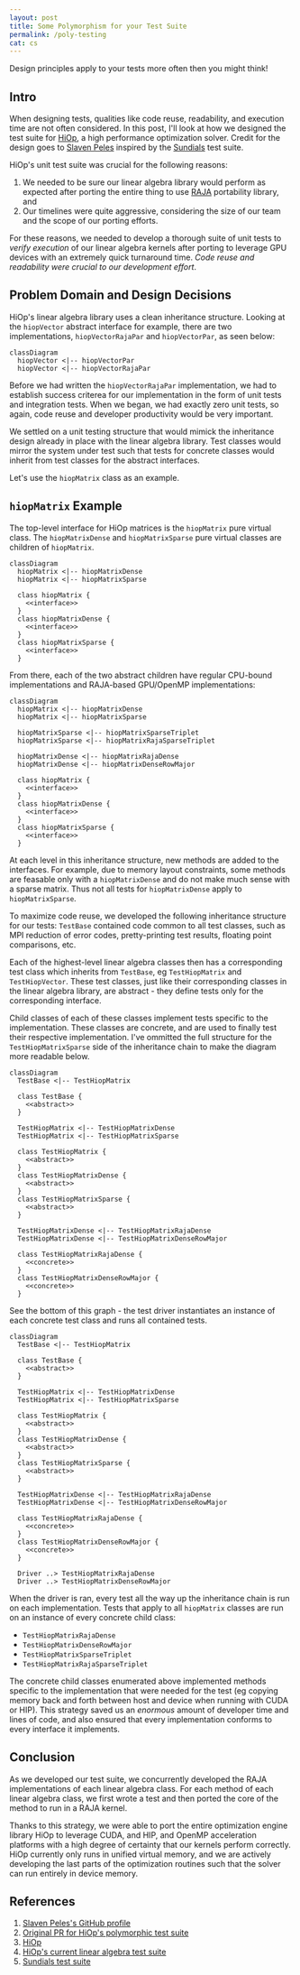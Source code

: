 ```yaml
---
layout: post
title: Some Polymorphism for your Test Suite
permalink: /poly-testing
cat: cs
---
```


Design principles apply to your tests more often then you might think!

<!-- {% include disclaimer.html %} -->

## Intro

When designing tests, qualities like code reuse, readability, and execution time
are not often considered.
In this post, I'll look at how we designed the test suite for
[HiOp](https://github.com/LLNL/hiop), a high performance optimization solver.
Credit for the design goes to [Slaven Peles](https://www.linkedin.com/in/slavenpeles/)
inspired by the [Sundials](https://github.com/LLNL/sundials) test suite.

HiOp's unit test suite was crucial for the following reasons:

1. We needed to be sure our linear algebra library would perform as expected
  after porting the entire thing to use [RAJA](https://github.com/LLNL/RAJA)
  portability library, and
1. Our timelines were quite aggressive, considering the size of our team and
  the scope of our porting efforts.

For these reasons, we needed to develop a thorough suite of unit tests to
*verify execution* of our linear algebra kernels after porting to leverage GPU
devices with an extremely quick turnaround time.
*Code reuse and readability were crucial to our development effort*.

## Problem Domain and Design Decisions

HiOp's linear algebra library uses a clean inheritance structure.
Looking at the `hiopVector` abstract interface for example, there are two
implementations, `hiopVectorRajaPar` and `hiopVectorPar`, as seen below:

```mermaid!
classDiagram
  hiopVector <|-- hiopVectorPar
  hiopVector <|-- hiopVectorRajaPar
```

Before we had written the `hiopVectorRajaPar` implementation, we had to establish
success criterea for our implementation in the form of unit tests and integration
tests.
When we began, we had exactly zero unit tests, so again, code reuse and
developer productivity would be very important.

We settled on a unit testing structure that would mimick the inheritance
design already in place with the linear algebra library.
Test classes would mirror the system under test such that tests for concrete
classes would inherit from test classes for the abstract interfaces.

Let's use the `hiopMatrix` class as an example.

## `hiopMatrix` Example

The top-level interface for HiOp matrices is the `hiopMatrix` pure virtual class.
The `hiopMatrixDense` and `hiopMatrixSparse` pure virtual classes are children
of `hiopMatrix`.

```mermaid!
classDiagram
  hiopMatrix <|-- hiopMatrixDense
  hiopMatrix <|-- hiopMatrixSparse

  class hiopMatrix {
    <<interface>>
  }
  class hiopMatrixDense {
    <<interface>>
  }
  class hiopMatrixSparse {
    <<interface>>
  }
```

From there, each of the two abstract children have regular CPU-bound
implementations and RAJA-based GPU/OpenMP implementations:

```mermaid!
classDiagram
  hiopMatrix <|-- hiopMatrixDense
  hiopMatrix <|-- hiopMatrixSparse

  hiopMatrixSparse <|-- hiopMatrixSparseTriplet
  hiopMatrixSparse <|-- hiopMatrixRajaSparseTriplet

  hiopMatrixDense <|-- hiopMatrixRajaDense
  hiopMatrixDense <|-- hiopMatrixDenseRowMajor

  class hiopMatrix {
    <<interface>>
  }
  class hiopMatrixDense {
    <<interface>>
  }
  class hiopMatrixSparse {
    <<interface>>
  }
```

At each level in this inheritance structure, new methods are added to the interfaces.
For example, due to memory layout constraints, some methods are feasable only with a
`hiopMatrixDense` and do not make much sense with a sparse matrix.
Thus not all tests for `hiopMatrixDense` apply to `hiopMatrixSparse`.

To maximize code reuse, we developed the following inheritance structure for our tests:
`TestBase` contained code common to all test classes, such as MPI reduction of
error codes, pretty-printing test results, floating point comparisons, etc.

Each of the highest-level linear algebra classes then has a corresponding test
class which inherits from `TestBase`, eg `TestHiopMatrix` and `TestHiopVector`.
These test classes, just like their corresponding classes in the linear algebra
library, are abstract - they define tests only for the corresponding interface.

Child classes of each of these classes implement tests specific to the implementation.
These classes are concrete, and are used to finally test their respective implementation.
I've ommitted the full structure for the `TestHiopMatrixSparse` side of the
inheritance chain to make the diagram more readable below.

```mermaid!
classDiagram
  TestBase <|-- TestHiopMatrix

  class TestBase {
    <<abstract>>
  }

  TestHiopMatrix <|-- TestHiopMatrixDense
  TestHiopMatrix <|-- TestHiopMatrixSparse

  class TestHiopMatrix {
    <<abstract>>
  }
  class TestHiopMatrixDense {
    <<abstract>>
  }
  class TestHiopMatrixSparse {
    <<abstract>>
  }

  TestHiopMatrixDense <|-- TestHiopMatrixRajaDense
  TestHiopMatrixDense <|-- TestHiopMatrixDenseRowMajor

  class TestHiopMatrixRajaDense {
    <<concrete>>
  }
  class TestHiopMatrixDenseRowMajor {
    <<concrete>>
  }
```

See the bottom of this graph - the test driver instantiates an instance of
each concrete test class and runs all contained tests.

```mermaid!
classDiagram
  TestBase <|-- TestHiopMatrix

  class TestBase {
    <<abstract>>
  }

  TestHiopMatrix <|-- TestHiopMatrixDense
  TestHiopMatrix <|-- TestHiopMatrixSparse

  class TestHiopMatrix {
    <<abstract>>
  }
  class TestHiopMatrixDense {
    <<abstract>>
  }
  class TestHiopMatrixSparse {
    <<abstract>>
  }

  TestHiopMatrixDense <|-- TestHiopMatrixRajaDense
  TestHiopMatrixDense <|-- TestHiopMatrixDenseRowMajor

  class TestHiopMatrixRajaDense {
    <<concrete>>
  }
  class TestHiopMatrixDenseRowMajor {
    <<concrete>>
  }

  Driver ..> TestHiopMatrixRajaDense
  Driver ..> TestHiopMatrixDenseRowMajor
```

When the driver is ran, every test all the way up the inheritance chain is run
on each implementation.
Tests that apply to all `hiopMatrix` classes are run on an instance of every
concrete child class:

* `TestHiopMatrixRajaDense`
* `TestHiopMatrixDenseRowMajor`
* `TestHiopMatrixSparseTriplet`
* `TestHiopMatrixRajaSparseTriplet`

The concrete child classes enumerated above implemented methods specific to the
implementation that were needed for the test (eg copying memory back and forth
between host and device when running with CUDA or HIP).
This strategy saved us an *enormous* amount of developer time and lines of code,
and also ensured that every implementation conforms to every interface it implements.

## Conclusion

As we developed our test suite, we concurrently developed the RAJA
implementations of each linear algebra class.
For each method of each linear algebra class, we first wrote a test and then
ported the core of the method to run in a RAJA kernel.

Thanks to this strategy, we were able to port the entire optimization engine
library HiOp to leverage CUDA, and HIP, and OpenMP acceleration platforms with
a high degree of certainty that our kernels perform correctly.
HiOp currently only runs in unified virtual memory, and we are actively
developing the last parts of the optimization routines such that the solver can
run entirely in device memory.

<!-- {% include footer.html %} -->

## References

1. [Slaven Peles's GitHub profile](https://github.com/pelesh)
1. [Original PR for HiOp's polymorphic test suite](https://github.com/LLNL/hiop/pull/41)
1. [HiOp](https://github.com/LLNL/hiop)
1. [HiOp's current linear algebra test suite](https://github.com/LLNL/hiop/tree/master/tests/LinAlg)
1. [Sundials test suite](https://github.com/LLNL/sundials/tree/master/test/unit_tests/arkode)
